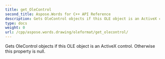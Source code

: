 ```yaml
---
title: get_OleControl
second_title: Aspose.Words for C++ API Reference
description: Gets OleControl objects if this OLE object is an ActiveX control. Otherwise this property is null. 
type: docs
weight: 0
url: /cpp/aspose.words.drawing/oleformat/get_olecontrol/
---
```


Gets OleControl objects if this OLE object is an ActiveX control. Otherwise this property is null. 

